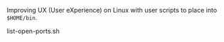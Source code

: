 Improving UX (User eXperience) on Linux with user
scripts to place into `$HOME/bin`.

   list-open-ports.sh
